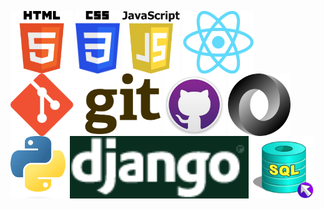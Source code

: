 
<a href="URL_REDIRECT" target="blank"><img align="center" src="https://github.com/Russ716/russ716/blob/main/HTML5_logo_and_wordmark.svg.png?raw=true" height="100" /></a>
<a href="URL_REDIRECT" target="blank"><img align="center" src="https://github.com/Russ716/russ716/blob/main/CSS3_logo_and_wordmark.svg.png?raw=true" height="100" /></a>
<a href="URL_REDIRECT" target="blank"><img align="center" src="https://github.com/Russ716/russ716/blob/main/640px-Javascript_badge.svg.png?raw=true" height="100" /></a>
<a href="URL_REDIRECT" target="blank"><img align="center" src="https://github.com/Russ716/russ716/blob/main/React-icon.svg.png?raw=true" height="100" /></a>
<a href="URL_REDIRECT" target="blank"><img align="center" src="https://github.com/Russ716/russ716/blob/main/640px-Git-logo.svg.png?raw=true" height="100" /></a>
<a href="URL_REDIRECT" target="blank"><img align="center" src="https://github.com/Russ716/russ716/blob/main/640px-Github-desktop-logo-symbol.svg.png?raw=true" height="100" /></a>
<a href="URL_REDIRECT" target="blank"><img align="center" src="https://github.com/Russ716/russ716/blob/main/JSON_vector_logo.svg.png?raw=true" height="100" /></a>
<a href="URL_REDIRECT" target="blank"><img align="center" src="https://github.com/Russ716/russ716/blob/main/Python-logo-notext.svg.png?raw=true" height="100" /></a>
<a href="URL_REDIRECT" target="blank"><img align="center" src="https://github.com/Russ716/russ716/blob/main/Django_logo.png?raw=true" height="100" /></a>
<a href="URL_REDIRECT" target="blank"><img align="center" src="https://github.com/Russ716/russ716/blob/main/Sql_database_shortcut_icon.png?raw=true" height="100" /></a>
